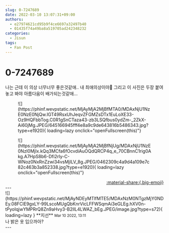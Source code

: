```yaml
---
slug: 0-7247689
date: 2022-03-10 13:07:31+09:00
authors:
  - e27974621cd95b9f4ce6697a32497b40
  - 01435f74a49ba8a519705ad242348232
categories:
  - Jisun
tags:
  - Fan Post
---
```


# 0-7247689

<div class="post-container" markdown="1">
<div class="content-container md-sidebar__scrollwrap" markdown="1">

나는 근데 이 의상 너무너무 좋은것같애.. 내 최애의상이야🤍 그리고 이 사진은 두장 붙여놓고 봐야 아름다움이 배가되는것같애...
<figure markdown="1">
![](https://phinf.wevpstatic.net/MjAyMjA2MjBfMTA0/MDAxNjU1NzE0NzE0NjQw.IGT49RsxUhJeqvZFGMZsDTx1EuLoXE33-Oz9HQFbbTog.C0R1gSnCTaza43-zb3LSQfbus0ydZm-_2ZkX-Ai60jMg.JPEG/645166945fff4e8a9c9de643816b5486343.jpg?type=e1920){ loading=lazy onclick="openFullscreen(this)"}
</figure>

<figure markdown="1">
![](https://phinf.wevpstatic.net/MjAyMjA2MjBfNjUg/MDAxNjU1NzE0NzI0MjIx.kQq3MCfa6fOcvdiAuOQdQRCP4q_e_70CBnnC1rig0Akg.A7HpS8b6-Dfi2rly-C-WNoz0NxRnZzwi34vsMjILV_8g.JPEG/0462309c4a9d4a109e7c82c463b3a852338.jpg?type=e1920){ loading=lazy onclick="openFullscreen(this)"}
</figure>


</div>
</div>

<div style="text-align: right;" markdown="1">
<a href="https://weverse.io/fromis9/fanpost/0-7247689" style="text-align: right;">:material-share:{.big-emoji}</a>
</div>
---

<div class="comments-container md-sidebar__scrollwrap" markdown="1">
<div class="comment" markdown="1">
<div class='id-container' markdown="1">
![](https://phinf.wevpstatic.net/MjAyNDEyMTlfMTE5/MDAxNzM0NTgzMjY0NDEy.08FClE9gxLY-99LscoMUgQbKnrVicLFFWSqmAi3eGLEg.hXV0n-tPyoIqjwYMPRrQ8Zn9aHvy3-B2llL4LWAZ_bEg.JPEG/image.jpg?type=s72){ loading=lazy }
**<span class="artist">지선</span>** <small>Mar 10 2022, 13:11</small><br>
</div>
<div class='comment-body' markdown="1">
나 밝은 옷 입으까아?
</div>
</div>
</div>
---
